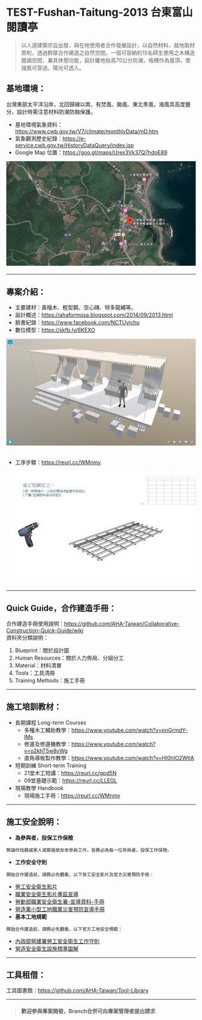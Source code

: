 # TEST-Fushan-Taitung-2013 台東富山閱讀亭
>以人道建築宗旨出發，與在地使用者合作發展設計，以自然材料、就地取材原則，透過群眾合作建造之自然空間。一個可容納約15名師生使用之木構造閱讀空間，兼具休憩功能，設計離地抬高70公分防潮，格柵作為屋頂，使強風可穿過、陽光可透入。<br/>

## 基地環境：<br/>
台灣東部太平洋沿岸，北回歸線以南，有焚風、颱風、東北季風，海風具高度鹽分，設計時需注意材料防潮防蝕保護。<br/>
* 基地環境氣象資料：https://www.cwb.gov.tw/V7/climate/monthlyData/mD.htm <br/>
* 氣象觀測歷史紀錄：https://e-service.cwb.gov.tw/HistoryDataQuery/index.jsp <br/>
* Google Map 位置：https://goo.gl/maps/Urex3Vk37Q7hdoE89 <br/>

![](https://github.com/AHA-Taiwan/TEST-Fushan-Taitung-2013/blob/master/README%20IMAGE/2013.png "Google Map")
***
## 專案介紹：<br/>
* 主要建材：黃檜木、輕型鋼、空心磚、特多龍繩等。<br/>
* 設計概述：https://ahaformosa.blogspot.com/2014/09/2013.html <br/>
* 臉書紀錄：https://www.facebook.com/NCTUyichu <br/>
* 數位模型：https://skfb.ly/6KEXO<br/>

![](https://github.com/AHA-Taiwan/TEST-Fushan-Taitung-2013/blob/master/README%20IMAGE/3D%20sim.png "3D")
<br/>
<br/>
* 工序步驟：https://reurl.cc/WMnmy<br/>

![](https://github.com/AHA-Taiwan/TEST-Fushan-Taitung-2013/blob/master/005.%20Training%20Methods/Handbook.gif "handbook.gif")
<br/>
<br/>
***
## Quick Guide，合作建造手冊：<br/>
合作建造手冊使用說明：https://github.com/AHA-Taiwan/Collaborative-Construction-Quick-Guide/wiki <br/>
資料夾分類說明：<br/>
1. Blueprint：關於設計圖<br/>
2. Human Resources：關於人力佈局、分組分工<br/>
3. Material：材料清單<br/>
4. Tools：工具清冊<br/>
5. Training Methods：施工手冊<br/>
***
## 施工培訓教材：<br/>
* 長期課程 Long-term Courses<br/>
   * 多種木工輔助教學：https://www.youtube.com/watch?v=pnGrmdY-lMs <br/>
   * 修邊及修邊機教學：https://www.youtube.com/watch?v=o2khT5w8vWg <br/>
   * 直角導板製作教學：https://www.youtube.com/watch?v=HI0hIO2WtlA <br/>
* 短期訓練 Short-term Training<br/>
   * 21堂木工短講：https://reurl.cc/gpd5N <br/>
   * 09堂基礎示範：https://reurl.cc/LLEGL <br/>
* 現場教學 Handbook<br/>
   * 現場施工手冊：https://reurl.cc/WMnmy <br/>
***
## 施工安全說明：<br/>
* **為參與者，投保工作保險**<br/>
```
無論你找親戚家人或鄰居朋友來參與工作，皆務必為每一位參與者，投保工作保險。
```
* **工作安全守則**<br/>
```
開始合作建造前，請務必先觀看，以下勞工安全影片及官方災害預防手冊：
```
   * [勞工安全衛生影片](https://www.youtube.com/playlist?list=PLz1XScQX1xx-5OFmlnAyKtxVCDZGZWF6w) <br>
   * [職業安全衛生影片專區宣導](https://www.youtube.com/playlist?list=PLtja6wTyqnAnwDr2Z4dkwwqZAQNmCmNp3) <br>
   * [勞動部職業安全衛生署-宣導資料-手冊](https://www.osha.gov.tw/1106/1196/10141/10151/10154/) <br>
   * [營造業小型工地職業災害預防宣導手冊](https://reurl.cc/p33Nr) <br>
* **基本工地規範**<br/>
```
開始合作建造前，請務必先觀看，以下官方工地安全規範：
```
   * [內政部營建署勞工安全衛生工作守則](https://reurl.cc/YEEzo) <br>
   * [營造安全衛生設施標準圖解](https://reurl.cc/700xl) <br>
***
## 工具租借：<br/>
工具圖書館：https://github.com/AHA-Taiwan/Tool-Library
***

> #### 歡迎參與專案開發，Branch合併可向專案管理者提出請求

